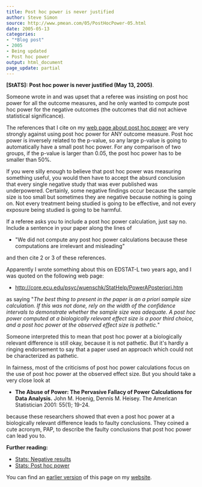 ```yaml
---
title: Post hoc power is never justified
author: Steve Simon
source: http://www.pmean.com/05/PostHocPower-05.html
date: 2005-05-13
categories:
- "*Blog post"
- 2005
- Being updated
- Post hoc power
output: html_document
page_update: partial
---
```

**[StATS]:** **Post hoc power is never justified
(May 13, 2005)**.

Someone wrote in and was upset that a referee was insisting on post hoc
power for all the outcome measures, and he only wanted to compute post
hoc power for the negative outcomes (the outcomes that did not achieve
statistical significance).

The references that I cite on my [web page about post hoc
power](../size/posthoc.asp) are very strongly against using post hoc
power for ANY outcome measure. Post hoc power is inversely related to
the p-value, so any large p-value is going to automatically have a small
post hoc power. For any comparison of two groups, if the p-value is
larger than 0.05, the post hoc power has to be smaller than 50%.

If you were silly enough to believe that post hoc power was measuring
something useful, you would then have to accept the absurd conclusion
that every single negative study that was ever published was
underpowered. Certainly, some negative findings occur because the sample
size is too small but sometimes they are negative because nothing is
going on. Not every treatment being studied is going to be effective,
and not every exposure being studied is going to be harmful.

If a referee asks you to include a post hoc power calculation, just say
no. Include a sentence in your paper along the lines of

- "We did not compute any post hoc power calculations because these
computations are irrelevant and misleading"

and then cite 2 or 3 of these references.

Apparently I wrote something about this on EDSTAT-L two years ago, and I
was quoted on the following web page:

- <http://core.ecu.edu/psyc/wuenschk/StatHelp/PowerAPosteriori.htm>

as saying "*The best thing to present in the paper is an a priori
sample size calculation. If this was not done, rely on the width of the
confidence intervals to demonstrate whether the sample size was
adequate. A post hoc power computed at a biologically relevant effect
size is a poor third choice, and a post hoc power at the observed effect
size is pathetic.*"

Someone interpreted this to mean that post hoc power at a biologically
relevant difference is still okay, because it is not pathetic. But it's
hardly a ringing endorsement to say that a paper used an approach which
could not be characterized as pathetic.

In fairness, most of the criticisms of post hoc power calculations focus
on the use of post hoc power at the observed effect size. But you should
take a very close look at

- **The Abuse of Power: The Pervasive Fallacy of Power Calculations
for Data Analysis.** John M. Hoenig, Dennis M. Heisey. The American
Statistician 2001: 55(1); 19-24.

because these researchers showed that even a post hoc power at a
biologically relevant difference leads to faulty conclusions. They
coined a cute acronym, PAP, to describe the faulty conclusions that post
hoc power can lead you to.

**Further reading:**

- [Stats: Negative results](../size/negative.asp)
- [Stats: Post hoc power](../size/posthoc.asp)

You can find an [earlier version][sim1] of this page on my [website][sim2].

[sim1]: http://www.pmean.com/05/PostHocPower.html
[sim2]: http://www.pmean.com
